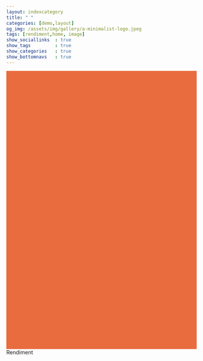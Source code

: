 ```yaml
---
layout: indexcategory
title: " "
categories: [demo,layout]
og_img: /assets/img/gallery/a-minimalist-logo.jpeg
tags: [rendiment,home, image]
show_sociallinks  : true
show_tags         : true
show_categories   : true
show_bottomnavs   : true
---
```

<div style="
        width: 100%;
        height: 736px;
        background-color: #e86c3e;
        display: flex;
        justify-content: center;
        align-items: center;
    ">
    <div style="
        width: 1312px;
        height: 736px;
        background-image: url('https://nethalo.github.io/assets/img/gallery/a-flyer.jpeg');
        background-position: center;
        background-repeat: no-repeat;
        background-size: cover;
    "></div>
</div>
Rendiment